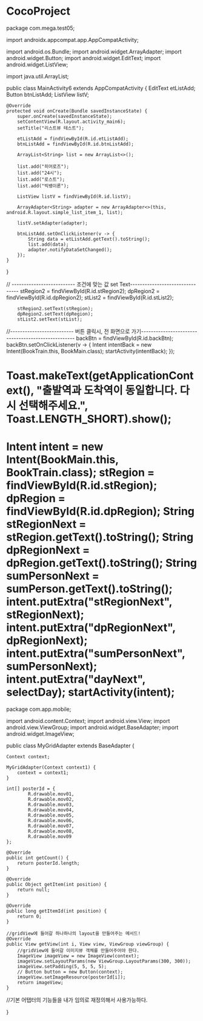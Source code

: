 # CocoProject
package com.mega.test05;

import androidx.appcompat.app.AppCompatActivity;

import android.os.Bundle;
import android.widget.ArrayAdapter;
import android.widget.Button;
import android.widget.EditText;
import android.widget.ListView;

import java.util.ArrayList;

public class MainActivity6 extends AppCompatActivity {
EditText etListAdd;
Button btnListAdd;
ListView listV;

    @Override
    protected void onCreate(Bundle savedInstanceState) {
        super.onCreate(savedInstanceState);
        setContentView(R.layout.activity_main6);
        setTitle("리스트뷰 테스트");

        etListAdd = findViewById(R.id.etListAdd);
        btnListAdd = findViewById(R.id.btnListAdd);

        ArrayList<String> list = new ArrayList<>();

        list.add("히어로즈");
        list.add("24시");
        list.add("로스트");
        list.add("빅뱅이론");

        ListView listV = findViewById(R.id.listV);

        ArrayAdapter<String> adapter = new ArrayAdapter<>(this, android.R.layout.simple_list_item_1, list);

        listV.setAdapter(adapter);

        btnListAdd.setOnClickListener(v -> {
            String data = etListAdd.getText().toString();
            list.add(data);
            adapter.notifyDataSetChanged();
        });
    }

}




// -------------------------- 조건에 맞는 값 set Text--------------------------------
        stRegion2 = findViewById(R.id.stRegion2);
        dpRegion2 = findViewById(R.id.dpRegion2);
        stList2 = findViewById(R.id.stList2);

        stRegion2.setText(stRegion);
        dpRegion2.setText(dpRegion);
        stList2.setText(stList);

//-------------------------- 버튼 클릭시, 전 화면으로 가기---------------------------------------------------
        backBtn = findViewById(R.id.backBtn);
        backBtn.setOnClickListener(v -> {
            Intent intentBack = new Intent(BookTrain.this, BookMain.class);
            startActivity(intentBack);
        });



  Toast.makeText(getApplicationContext(), "출발역과 도착역이 동일합니다. 다시 선택해주세요.", Toast.LENGTH_SHORT).show();
=====================================================

  Intent intent = new Intent(BookMain.this, BookTrain.class);
                stRegion = findViewById(R.id.stRegion);
                dpRegion = findViewById(R.id.dpRegion);
                String stRegionNext = stRegion.getText().toString();
                String dpRegionNext = dpRegion.getText().toString();
                String sumPersonNext = sumPerson.getText().toString();
                intent.putExtra("stRegionNext", stRegionNext);
                intent.putExtra("dpRegionNext", dpRegionNext);
                intent.putExtra("sumPersonNext", sumPersonNext);
                intent.putExtra("dayNext", selectDay);
                startActivity(intent);
  ==========================================================================================


package com.app.mobile;

import android.content.Context;
import android.view.View;
import android.view.ViewGroup;
import android.widget.BaseAdapter;
import android.widget.ImageView;

public class MyGridAdapter extends BaseAdapter {

    Context context;

    MyGridAdapter(Context context1) {
        context = context1;
    }

    int[] posterId = {
            R.drawable.mov01,
            R.drawable.mov02,
            R.drawable.mov03,
            R.drawable.mov04,
            R.drawable.mov05,
            R.drawable.mov06,
            R.drawable.mov07,
            R.drawable.mov08,
            R.drawable.mov09
    };

    @Override
    public int getCount() {
        return posterId.length;
    }

    @Override
    public Object getItem(int position) {
        return null;
    }

    @Override
    public long getItemId(int position) {
        return 0;
    }

    //gridView에 들어갈 하나하나의 layout을 만들어주는 메서드!
    @Override
    public View getView(int i, View view, ViewGroup viewGroup) {
        //gridView에 들어갈 이미지뷰 객체를 만들어주어야 한다.
        ImageView imageView = new ImageView(context);
        imageView.setLayoutParams(new ViewGroup.LayoutParams(300, 300));
        imageView.setPadding(5, 5, 5, 5);
        // Button button = new Button(context);
        imageView.setImageResource(posterId[i]);
        return imageView;
    }
//기본 어탭터의 기능들을 내가 임의로 재정의해서 사용가능하다.


}

